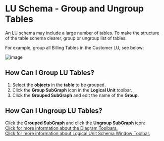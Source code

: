 # LU Schema - Group and Ungroup Tables

An LU schema may include a large number of tables. To make the structure of the table schema clearer, group or ungroup list of tables. 

For example, group all Billing Tables in the Customer LU, see below:

![image](https://github.com/k2view-academy/K2View-Academy/blob/master/articles/03_logical_units/images/1_16_lu_schema_group_tables_including_icons.PNG)

## How Can I Group LU Tables?
1. Select the **objects** in the **table** to be grouped.
1. Click the **Group SubGraph** icon in the **Logical Unit** toolbar.
1. Click the **Grouped SubGraph** and edit the name of the **Group**.

## How Can I Ungroup LU Tables? 
Click the **Grouped SubGraph** and click the **Ungroup SubGraph** icon:
\
[Click for more information about the Diagram Toolbars.](https://github.com/k2view-academy/K2View-Academy/blob/master/articles/04_general/03_diagram_and_toolbars.md)
\
[Click for more information about Logical Unit Schema Window Toolbar.](https://github.com/k2view-academy/K2View-Academy/blob/master/articles/03_logical_units/03_LU_schema_window.md#logical-unit-lu-schema-window-toolbar)
